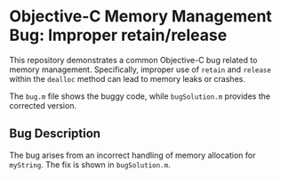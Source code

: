 # Objective-C Memory Management Bug: Improper retain/release

This repository demonstrates a common Objective-C bug related to memory management.  Specifically, improper use of `retain` and `release` within the `dealloc` method can lead to memory leaks or crashes.

The `bug.m` file shows the buggy code, while `bugSolution.m` provides the corrected version.

## Bug Description
The bug arises from an incorrect handling of memory allocation for `myString`. The fix is shown in `bugSolution.m`.